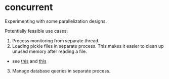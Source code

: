 # concurrent
Experimenting with some parallelization designs.

Potentially feasible use cases:

1. Process monitoring from separate thread. 
2. Loading pickle files in separate process. This makes it easier to clean up unused memory after reading a file.
  + see [this](https://stackoverflow.com/questions/1316767/how-can-i-explicitly-free-memory-in-python/1316799#1316799) and [this](https://stackoverflow.com/questions/1316767/how-can-i-explicitly-free-memory-in-python/1316799#1316799)
3. Manage database queries in separate process.

